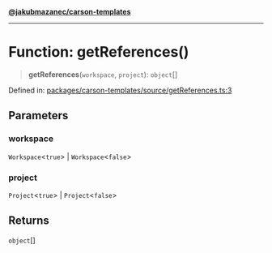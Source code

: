 [**@jakubmazanec/carson-templates**](../README.md)

---

# Function: getReferences()

> **getReferences**(`workspace`, `project`): `object`[]

Defined in:
[packages/carson-templates/source/getReferences.ts:3](https://github.com/jakubmazanec/tools/blob/dccfe8e5cee218e88ff4db59e4bf460975897c58/packages/carson-templates/source/getReferences.ts#L3)

## Parameters

### workspace

`Workspace`\<`true`\> | `Workspace`\<`false`\>

### project

`Project`\<`true`\> | `Project`\<`false`\>

## Returns

`object`[]

